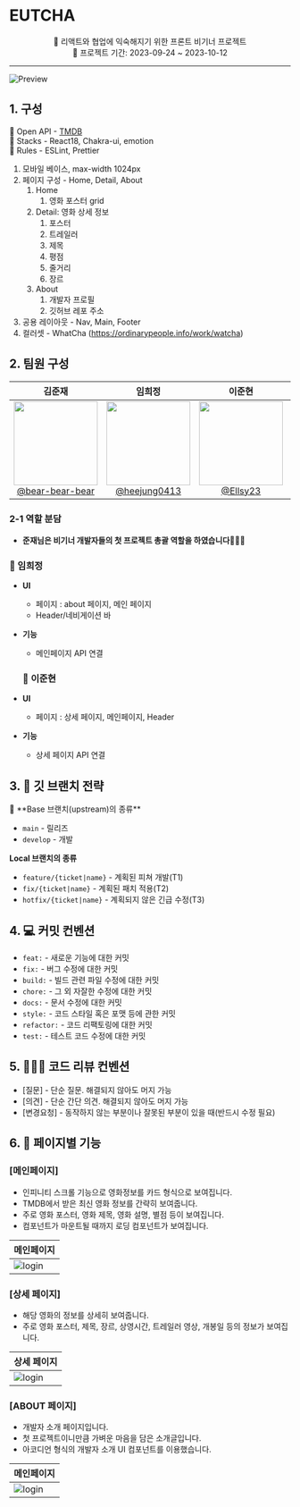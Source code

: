 # EUTCHA

<div align="center">
🌱 리액트와 협업에 익숙해지기 위한 프론트 비기너 프로젝트
<br>
📆 프로젝트 기간: 2023-09-24 ~ 2023-10-12
</div>

---

![Preview](./PREVIEW.png)

## 1. 구성

📌 Open API - [TMDB](https://developer.themoviedb.org/docs/getting-started)<br/>
📌 Stacks - React18, Chakra-ui, emotion<br/>
📌 Rules - ESLint, Prettier

1. 모바일 베이스, max-width 1024px
2. 페이지 구성 - Home, Detail, About
   1. Home
      1. 영화 포스터 grid
   2. Detail: 영화 상세 정보
      1. 포스터
      2. 트레일러
      3. 제목
      4. 평점
      5. 줄거리
      6. 장르   
   3. About
      1. 개발자 프로필
      2. 깃허브 레포 주소
3. 공용 레이아웃 - Nav, Main, Footer
4. 컬러셋 - WhatCha (https://ordinarypeople.info/work/watcha)


## 2. 팀원 구성

<div align="center">

|                                                                **김준재**                                                                 |                                                                 **임희정**                                                                  |                                                            **이준현**                                                            |                                                                                                                                 |
| :---------------------------------------------------------------------------------------------------------------------------------------: | :-----------------------------------------------------------------------------------------------------------------------------------------: | :------------------------------------------------------------------------------------------------------------------------------: | :------------------------------------------------------------------------------------------------------------------------------------------: |
| [<img src="https://avatars.githubusercontent.com/u/57123802?v=4" height=150 width=150> <br/> @bear-bear-bear](https://github.com/bear-bear-bear) | [<img src="https://avatars.githubusercontent.com/u/138123134?v=4" height=150 width=150> <br/> @heejung0413](https://github.com/heejung0413) | [<img src="https://avatars.githubusercontent.com/u/105610041?v=4" height=150 width=150> <br/> @Ellsy23](https://github.com/Ellsy23) | 

</div>

### 2-1 역할 분담

- **준재님은 비기너 개발자들의 첫 프로젝트 총괄 역할을 하였습니다🙇🏻‍♀️**
### 🤩 임희정
- **UI**
  - 페이지 : about 페이지, 메인 페이지
  - Header/네비게이션 바
- **기능**
  - 메인페이지 API 연결

  ### 🧐 이준현
- **UI**
  - 페이지 : 상세 페이지, 메인페이지, Header
- **기능**
  - 상세 페이지 API 연결

## 3. 👥 깃 브랜치 전략

<aside>
📌 **Base 브랜치(upstream)의 종류**

- `main` - 릴리즈
- `develop` - 개발

**Local 브랜치의 종류**

- `feature/{ticket|name}` - 계획된 피쳐 개발(T1)
- `fix/{ticket|name}` - 계획된 패치 적용(T2)
- `hotfix/{ticket|name}` - 계획되지 않은 긴급 수정(T3)
</aside>

## 4. 💻 커밋 컨벤션

- `feat:` - 새로운 기능에 대한 커밋
- `fix:` - 버그 수정에 대한 커밋
- `build:` - 빌드 관련 파일 수정에 대한 커밋
- `chore:` - 그 외 자잘한 수정에 대한 커밋
- `docs:` - 문서 수정에 대한 커밋
- `style:` - 코드 스타일 혹은 포맷 등에 관한 커밋
- `refactor:` - 코드 리팩토링에 대한 커밋
- `test:` - 테스트 코드 수정에 대한 커밋

## 5. 👩🏻‍💻 코드 리뷰 컨벤션

- [질문] - 단순 질문. 해결되지 않아도 머지 가능
- [의견] - 단순 간단 의견. 해결되지 않아도 머지 가능
- [변경요청] - 동작하지 않는 부분이나 잘못된 부분이 있을 때(반드시 수정 필요)


## 6. 📃 페이지별 기능


### [메인페이지]

- 인피니티 스크롤 기능으로 영화정보를 카드 형식으로 보여집니다.
- TMDB에서 받은 최신 영화 정보를 간략히 보여줍니다.
- 주로 영화 포스터, 영화 제목, 영화 설명, 별점 등이 보여집니다. 
- 컴포넌트가 마운트될 때까지 로딩 컴포넌트가 보여집니다.

| 메인페이지                                                                                                            |
| ----------------------------------------------------------------------------------------------------------------- |
| ![login](https://github.com/donga-it-club/past-forward-frontend/assets/138123134/e7563be4-a688-4ff6-a88d-4cd22bc88791)



### [상세 페이지]

- 해당 영화의 정보를 상세히 보여줍니다.
- 주로 영화 포스터, 제목, 장르, 상영시간, 트레일러 영상, 개봉일 등의 정보가 보여집니다.

| 상세 페이지                                                                                                            |
| ----------------------------------------------------------------------------------------------------------------- |
| ![login](https://github.com/donga-it-club/past-forward-frontend/assets/138123134/e7563be4-a688-4ff6-a88d-4cd22bc88791)




### [ABOUT 페이지]

- 개발자 소개 페이지입니다.
- 첫 프로젝트이니만큼 가벼운 마음을 담은 소개글입니다.
- 아코디언 형식의 개발자 소개 UI 컴포넌트를 이용했습니다.

| 메인페이지                                                                                                            |
| ----------------------------------------------------------------------------------------------------------------- |
| ![login](https://github.com/donga-it-club/past-forward-frontend/assets/138123134/e7563be4-a688-4ff6-a88d-4cd22bc88791)
